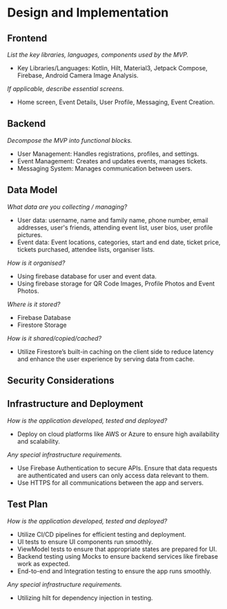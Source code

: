# Design and Implementation

## Frontend

*List the key libraries, languages, components used by the MVP.*
- Key Libraries/Languages: Kotlin, Hilt, Material3, Jetpack Compose, Firebase, Android Camera Image Analysis.

*If applicable, describe essential screens.*
- Home screen, Event Details, User Profile, Messaging, Event Creation.
## Backend

*Decompose the MVP into functional blocks.*
- User Management: Handles registrations, profiles, and settings.
- Event Management: Creates and updates events, manages tickets.
- Messaging System: Manages communication between users.

## Data Model

*What data are you collecting / managing?*
- User data: username, name and family name, phone number, email addresses, user's friends, attending event list, user bios, user profile pictures.
- Event data: Event locations, categories, start and end date, ticket price, tickets purchased, attendee lists, organiser lists.

*How is it organised?*
- Using firebase database for user and event data.
- Using firebase storage for QR Code Images, Profile Photos and Event Photos.

*Where is it stored?*
- Firebase Database
- Firestore Storage

*How is it shared/copied/cached?*
- Utilize Firestore’s built-in caching on the client side to reduce latency and enhance the user experience by serving data from cache.

## Security Considerations

## Infrastructure and Deployment

*How is the application developed, tested and deployed?*
- Deploy on cloud platforms like AWS or Azure to ensure high availability and scalability.

*Any special infrastructure requirements.*
- Use Firebase Authentication to secure APIs. Ensure that data requests are authenticated and users can only access data relevant to them.
- Use HTTPS for all communications between the app and servers.


## Test Plan

*How is the application developed, tested and deployed?*
- Utilize CI/CD pipelines for efficient testing and deployment.
- UI tests to ensure UI components run smoothly.
- ViewModel tests to ensure that appropriate states are prepared for UI.
- Backend testing using Mocks to ensure backend services like firebase work as expected.
- End-to-end and Integration testing to ensure the app runs smoothly.

*Any special infrastructure requirements.*
- Utilizing hilt for dependency injection in testing.